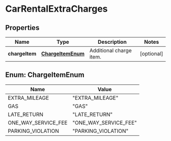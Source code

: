 
# CarRentalExtraCharges

## Properties
Name | Type | Description | Notes
------------ | ------------- | ------------- | -------------
**chargeItem** | [**ChargeItemEnum**](#ChargeItemEnum) | Additional charge item. |  [optional]


<a name="ChargeItemEnum"></a>
## Enum: ChargeItemEnum
Name | Value
---- | -----
EXTRA_MILEAGE | &quot;EXTRA_MILEAGE&quot;
GAS | &quot;GAS&quot;
LATE_RETURN | &quot;LATE_RETURN&quot;
ONE_WAY_SERVICE_FEE | &quot;ONE_WAY_SERVICE_FEE&quot;
PARKING_VIOLATION | &quot;PARKING_VIOLATION&quot;



